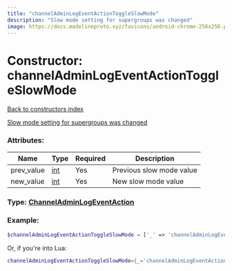```yaml
---
title: "channelAdminLogEventActionToggleSlowMode"
description: "Slow mode setting for supergroups was changed"
image: https://docs.madelineproto.xyz/favicons/android-chrome-256x256.png
---
```

# Constructor: channelAdminLogEventActionToggleSlowMode  
[Back to constructors index](index.md)



[Slow mode setting for supergroups was changed](../methods/channels.toggleSlowMode.md)

### Attributes:

| Name     |    Type       | Required | Description |
|----------|---------------|----------|-------------|
|prev\_value|[int](../types/int.md) | Yes|Previous slow mode value|
|new\_value|[int](../types/int.md) | Yes|New slow mode value|



### Type: [ChannelAdminLogEventAction](../types/ChannelAdminLogEventAction.md)


### Example:

```php
$channelAdminLogEventActionToggleSlowMode = ['_' => 'channelAdminLogEventActionToggleSlowMode', 'prev_value' => int, 'new_value' => int];
```  


Or, if you're into Lua:

```lua
channelAdminLogEventActionToggleSlowMode={_='channelAdminLogEventActionToggleSlowMode', prev_value=int, new_value=int}

```


